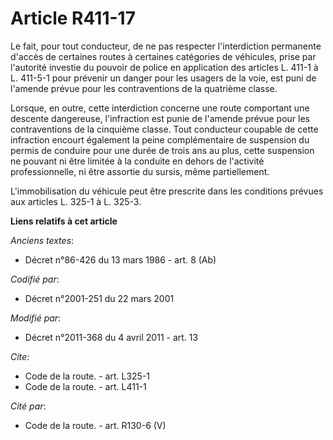 # Article R411-17

Le fait, pour tout conducteur, de ne pas respecter l'interdiction permanente d'accès de certaines routes à certaines
catégories de véhicules, prise par l'autorité investie du pouvoir de police en application des articles L. 411-1 à L. 411-5-1
pour prévenir un danger pour les usagers de la voie, est puni de l'amende prévue pour les contraventions de la quatrième
classe. 

Lorsque, en outre, cette interdiction concerne une route comportant une descente dangereuse, l'infraction est punie de
l'amende prévue pour les contraventions de la cinquième classe. Tout conducteur coupable de cette infraction encourt
également la peine complémentaire de suspension du permis de conduire pour une durée de trois ans au plus, cette suspension
ne pouvant ni être limitée à la conduite en dehors de l'activité professionnelle, ni être assortie du sursis, même
partiellement.

L'immobilisation du véhicule peut être prescrite dans les conditions prévues aux articles L. 325-1 à L. 325-3.

**Liens relatifs à cet article**

_Anciens textes_:

  - Décret n°86-426 du 13 mars 1986 - art. 8 (Ab)

_Codifié par_:

  - Décret n°2001-251 du 22 mars 2001

_Modifié par_:

  - Décret n°2011-368 du 4 avril 2011 - art. 13

_Cite_:

  - Code de la route. - art. L325-1
  - Code de la route. - art. L411-1

_Cité par_:

  - Code de la route. - art. R130-6 (V)
